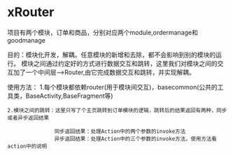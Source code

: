 # xRouter

项目有两个模块，订单和商品，分别对应两个module,ordermanage和goodmanage

目的：模块化开发，解耦。任意模块的新增和去除，都不会影响到别的模块的运行。
     模块之间通过约定好的方式进行数据交互和跳转，这里我们对模块之间的交互加了一个中间层-->Router,由它完成数据交互和跳转，并实现解耦。


使用方法：
    1.每个模块都依赖router(用于模块间交互)，basecommon(公共的工具类，BaseActivity,BaseFragment等)

    2.模块之间的跳转：这里只写了个主页跳转到订单模块的逻辑，跳转后的结果返回有两种，同步或者异步返回结果

                   同步返回结果：处理Action中的两个参数的invoke方法
                   异步返回结果：处理Action中的三个参数的invoke方法，使用方法看action中的说明





